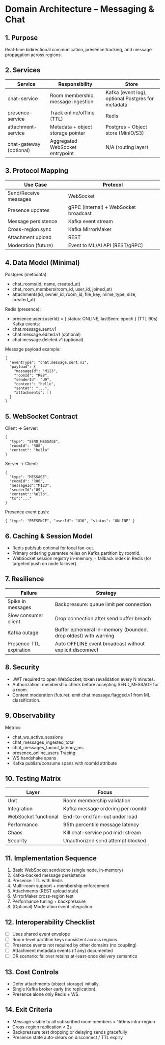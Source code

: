 # Domain Architecture – Messaging & Chat

## 1. Purpose
Real-time bidirectional communication, presence tracking, and message propagation across regions.

## 2. Services
| Service | Responsibility | Store |
|---------|----------------|-------|
| chat-service | Room membership, message ingestion | Kafka (event log), optional Postgres for metadata |
| presence-service | Track online/offline (TTL) | Redis |
| attachment-service | Metadata + object storage pointer | Postgres + Object store (MinIO/S3) |
| chat-gateway (optional) | Aggregated WebSocket entrypoint | N/A (routing layer) |

## 3. Protocol Mapping
| Use Case | Protocol |
|----------|----------|
| Send/Receive messages | WebSocket |
| Presence updates | gRPC (internal) + WebSocket broadcast |
| Message persistence | Kafka event stream |
| Cross-region sync | Kafka MirrorMaker |
| Attachment upload | REST |
| Moderation (future) | Event to ML/AI API (REST/gRPC) |

## 4. Data Model (Minimal)
Postgres (metadata):
- chat_rooms(id, name, created_at)
- chat_room_members(room_id, user_id, joined_at)
- attachments(id, owner_id, room_id, file_key, mime_type, size, created_at)

Redis (presence):
- presence:user:{userId} = { status: ONLINE, lastSeen: epoch } (TTL 90s)
Kafka events:
- chat.message.sent.v1
- chat.message.edited.v1 (optional)
- chat.message.deleted.v1 (optional)

Message payload example:
```
{
  "eventType": "chat.message.sent.v1",
  "payload": {
    "messageId": "M123",
    "roomId": "R88",
    "senderId": "U9",
    "content": "hello",
    "sentAt": "...",
    "attachments": []
  }
}
```

## 5. WebSocket Contract
Client → Server:
```
{
  "type": "SEND_MESSAGE",
  "roomId": "R88",
  "content": "hello"
}
```
Server → Client:
```
{
  "type": "MESSAGE",
  "roomId": "R88",
  "messageId":"M123",
  "senderId":"U9",
  "content":"hello",
  "ts":"..."
}
```
Presence event push:
```
{ "type": "PRESENCE", "userId": "U10", "status": "ONLINE" }
```

## 6. Caching & Session Model
- Redis pub/sub optional for local fan-out.
- Primary ordering guarantee relies on Kafka partition by roomId.
- WebSocket session registry in-memory + fallback index in Redis (for targeted push on node failover).

## 7. Resilience
| Failure | Strategy |
|---------|----------|
| Spike in messages | Backpressure: queue limit per connection |
| Slow consumer client | Drop connection after send buffer breach |
| Kafka outage | Buffer ephemeral in-memory (bounded, drop oldest) with warning |
| Presence TTL expiration | Auto OFFLINE event broadcast without explicit disconnect |

## 8. Security
- JWT required to open WebSocket; token revalidation every N minutes.
- Authorization: membership check before accepting SEND_MESSAGE for a room.
- Content moderation (future): emit chat.message.flagged.v1 from ML classification.

## 9. Observability
Metrics:
- chat_ws_active_sessions
- chat_messages_ingested_total
- chat_messages_fanout_latency_ms
- presence_online_users
Tracing:
- WS handshake spans
- Kafka publish/consume spans with roomId attribute

## 10. Testing Matrix
| Layer | Focus |
|-------|-------|
| Unit | Room membership validation |
| Integration | Kafka message ordering per roomId |
| WebSocket functional | End-to-end fan-out under load |
| Performance | 95th percentile message latency |
| Chaos | Kill chat-service pod mid-stream |
| Security | Unauthorized send attempt blocked |

## 11. Implementation Sequence
1. Basic WebSocket send/echo (single node, in-memory)
2. Kafka-backed message persistence
3. Presence TTL with Redis
4. Multi-room support + membership enforcement
5. Attachments (REST upload stub)
6. MirrorMaker cross-region test
7. Performance tuning + backpressure
8. (Optional) Moderation event integration

## 12. Interoperability Checklist
- [ ] Uses shared event envelope
- [ ] Room-level partition keys consistent across regions
- [ ] Presence events not required by other domains (no coupling)
- [ ] Attachment metadata events (if any) documented
- [ ] DR scenario: failover retains at-least-once delivery semantics

## 13. Cost Controls
- Defer attachments (object storage) initially.
- Single Kafka broker early (no replication).
- Presence alone only Redis + WS.

## 14. Exit Criteria
- Message visible to all subscribed room members < 150ms intra-region
- Cross-region replication < 2s
- Backpressure test dropping or delaying sends gracefully
- Presence state auto-clears on disconnect / TTL expiry
